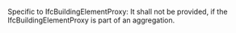Specific to IfcBuildingElementProxy: It shall not be provided, if the IfcBuildingElementProxy is part of an aggregation.